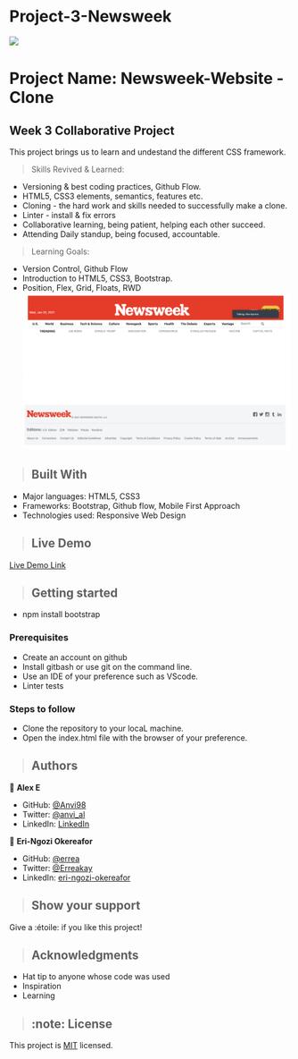 # Project-3-Newsweek

![](https://img.shields.io/badge/Microverse-blueviolet)
# Project Name: Newsweek-Website - Clone
## Week 3 Collaborative Project
This project brings us to learn and undestand the different CSS framework.
>Skills Revived & Learned:
- Versioning & best coding practices, Github Flow.
- HTML5, CSS3 elements, semantics, features etc.
- Cloning - the hard work and skills needed to successfully make a clone.
- Linter - install & fix errors
- Collaborative learning, being patient, helping each other succeed.
- Attending Daily standup, being focused, accountable.
> Learning Goals:
- Version Control, Github Flow
- Introduction to HTML5, CSS3, Bootstrap.
- Position, Flex, Grid, Floats, RWD
![screenshot](img/screenshot.png)
![screenshot](img/screenshot2.png)
>## Built With
- Major languages: HTML5, CSS3
- Frameworks: Bootstrap, Github flow, Mobile First Approach
- Technologies used: Responsive Web Design
>## Live Demo
[Live Demo Link](https://smy5152.github.io/newsweek-clone-wk3/)
>## Getting started
- npm install bootstrap
### Prerequisites
- Create an account on github
- Install gitbash or use git on the command line.
- Use an IDE of your preference such as VScode.
- Linter tests
### Steps to follow
- Clone the repository to your locaL machine.
- Open the index.html file with the browser of your preference.
>## Authors
 👤 **Alex E**
- GitHub: [@Anvi98](https://github.com/Anvi98)
- Twitter: [@anvi_al](https://twitter.com/anvi_al)
- LinkedIn: [LinkedIn](https://www.linkedin.com/in/anvi-alex-eponon/)

 👤 **Eri-Ngozi Okereafor**
- GitHub: [@errea](https://github.com/errea)
- Twitter: [@Erreakay](https://twitter.com/Erreakay)
- LinkedIn: [eri-ngozi-okereafor](https://www.linkedin.com/in/eri-ngozi-okereafor/)
>## Show your support
  Give a :étoile:️ if you like this project!
>## Acknowledgments
- Hat tip to anyone whose code was used
- Inspiration
- Learning
>## :note: License
This project is [MIT](./LICENSE) licensed.